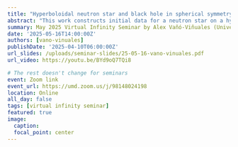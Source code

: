 ```yaml
---
title: "Hyperboloidal neutron star and black hole in spherical symmetry"
abstract: "This work constructs initial data for a neutron star on a hyperboloidal slice. This first step involves spherical symmetry and a polytropic equation of state for the neutron star. Constraint-satisfying compactified hyperboloidal initial data are obtained for a single neutron star and for a combination of a neutron star with a small black hole in its center. To the best of my knowledge, this is the first time that full hyperboloidal slices including a neutron star are constructed. These initial data will be used in hyperboloidal evolutions of the Einstein and hydrodynamic equations in the future."
summary: May 2025 Virtual Infinity Seminar by Alex Vañó-Viñuales (University of the Balearic Islands)
date: '2025-05-16T14:00:00Z'
authors: [vano-vinuales]
publishDate: '2025-04-10T06:00:00Z'
url_slides: /uploads/seminar-slides/25-05-16-vano-vinuales.pdf
url_video: https://youtu.be/BYd9oQ7TQi8

# The rest doesn't change for seminars
event: Zoom link
event_url: https://umd.zoom.us/j/98148024198
location: Online
all_day: false
tags: [virtual infinity seminar]
featured: true
image:  
  caption:
  focal_point: center
---
```

